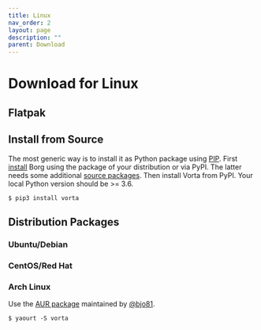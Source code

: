 ```yaml
---
title: Linux
nav_order: 2
layout: page
description: ""
parent: Download
---
```

# Download for Linux

## Flatpak

## Install from Source
The most generic way is to install it as Python package using [PIP](https://pip.readthedocs.io/en/stable/installing/). First [install](https://borgbackup.readthedocs.io/en/stable/installation.html) Borg using the package of your distribution or via PyPI. The latter needs some additional [source packages](https://borgbackup.readthedocs.io/en/stable/installation.html#dependencies). Then install Vorta from PyPI. Your local Python version should be >= 3.6.
```
$ pip3 install vorta
```

## Distribution Packages

### Ubuntu/Debian

### CentOS/Red Hat

### Arch Linux
Use the [AUR package](https://aur.archlinux.org/packages/vorta/) maintained by [@bjo81](https://github.com/bjo81).
```
$ yaourt -S vorta
```
